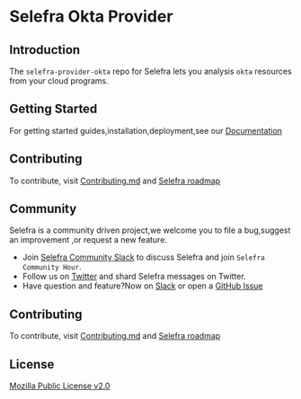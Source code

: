 # Selefra Okta Provider

## Introduction

The `selefra-provider-okta` repo for Selefra lets you analysis `okta` resources from your cloud programs.

## Getting Started

For getting started guides,installation,deployment,see our [Documentation](https://selefra.io/docs)

## Contributing

To contribute, visit [Contributing.md](https://github.com/selefra/selefra/blob/main/CONTRIBUTING.md) and [Selefra roadmap](https://github.com/orgs/selefra/projects/1)

## Community

Selefra is a community driven project,we welcome you to file a bug,suggest an improvement ,or request a new feature.

-  Join [Selefra Community Slack](https://selefra.slack.com) to discuss Selefra and join `Selefra Community Hour`.
-  Follow us on [Twitter](https://twitter.com/SelefraCorp) and shard Selefra messages on Twitter.
-  Have question and feature?Now on [Slack](https://selefra.slack.com) or open a [GitHub Issue](https://github.com/selefra/selefra/issues/new/choose)

## Contributing

To contribute, visit [Contributing.md](https://github.com/selefra/selefra/blob/main/CONTRIBUTING.md) and [Selefra roadmap](https://github/com/selefra/projects/1)

## License

[Mozilla Public License v2.0](https://github.com/selefra/selefra/blob/main/LICENSE)
